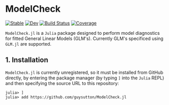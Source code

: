 # ModelCheck

[![Stable](https://img.shields.io/badge/docs-stable-blue.svg)](https://guysutton.github.io/ModelCheck.jl/stable)
[![Dev](https://img.shields.io/badge/docs-dev-blue.svg)](https://guysutton.github.io/ModelCheck.jl/dev)
[![Build Status](https://github.com/guysutton/ModelCheck.jl/workflows/CI/badge.svg)](https://github.com/guysutton/ModelCheck.jl/actions)
[![Coverage](https://codecov.io/gh/guysutton/ModelCheck.jl/branch/master/graph/badge.svg)](https://codecov.io/gh/guysutton/ModelCheck.jl)

`ModelCheck.jl` is a `Julia` package designed to perform model diagnostics for fitted General Linear Models (GLM's). Currently GLM's specificed using `GLM.jl` are supported. 

## 1. Installation

`ModelCheck.jl` is currently unregistered, so it must be installed from GitHub directly, by entering the package manager (by typing `]` into the `Julia` REPL) and then specifying the source URL to this repository:

```julia-repl
julia> ]
julia> add https://github.com/guysutton/ModelCheck.jl
```